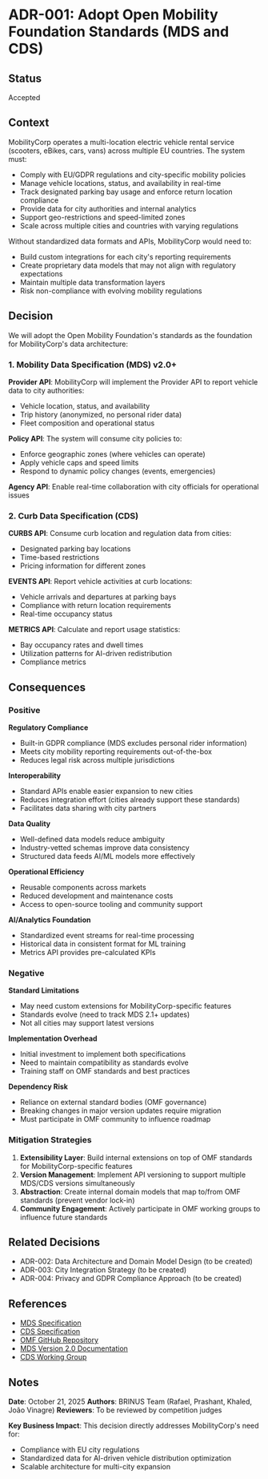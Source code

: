 # ADR-001: Adopt Open Mobility Foundation Standards (MDS and CDS)

## Status
Accepted

## Context

MobilityCorp operates a multi-location electric vehicle rental service (scooters, eBikes, cars, vans) across multiple EU countries. The system must:

- Comply with EU/GDPR regulations and city-specific mobility policies
- Manage vehicle locations, status, and availability in real-time
- Track designated parking bay usage and enforce return location compliance
- Provide data for city authorities and internal analytics
- Support geo-restrictions and speed-limited zones
- Scale across multiple cities and countries with varying regulations

Without standardized data formats and APIs, MobilityCorp would need to:
- Build custom integrations for each city's reporting requirements
- Create proprietary data models that may not align with regulatory expectations
- Maintain multiple data transformation layers
- Risk non-compliance with evolving mobility regulations

## Decision

We will adopt the Open Mobility Foundation's standards as the foundation for MobilityCorp's data architecture:

### 1. Mobility Data Specification (MDS) v2.0+

**Provider API**: MobilityCorp will implement the Provider API to report vehicle data to city authorities:
- Vehicle location, status, and availability
- Trip history (anonymized, no personal rider data)
- Fleet composition and operational status

**Policy API**: The system will consume city policies to:
- Enforce geographic zones (where vehicles can operate)
- Apply vehicle caps and speed limits
- Respond to dynamic policy changes (events, emergencies)

**Agency API**: Enable real-time collaboration with city officials for operational issues

### 2. Curb Data Specification (CDS)

**CURBS API**: Consume curb location and regulation data from cities:
- Designated parking bay locations
- Time-based restrictions
- Pricing information for different zones

**EVENTS API**: Report vehicle activities at curb locations:
- Vehicle arrivals and departures at parking bays
- Compliance with return location requirements
- Real-time occupancy status

**METRICS API**: Calculate and report usage statistics:
- Bay occupancy rates and dwell times
- Utilization patterns for AI-driven redistribution
- Compliance metrics

## Consequences

### Positive

**Regulatory Compliance**
- Built-in GDPR compliance (MDS excludes personal rider information)
- Meets city mobility reporting requirements out-of-the-box
- Reduces legal risk across multiple jurisdictions

**Interoperability**
- Standard APIs enable easier expansion to new cities
- Reduces integration effort (cities already support these standards)
- Facilitates data sharing with city partners

**Data Quality**
- Well-defined data models reduce ambiguity
- Industry-vetted schemas improve data consistency
- Structured data feeds AI/ML models more effectively

**Operational Efficiency**
- Reusable components across markets
- Reduced development and maintenance costs
- Access to open-source tooling and community support

**AI/Analytics Foundation**
- Standardized event streams for real-time processing
- Historical data in consistent format for ML training
- Metrics API provides pre-calculated KPIs

### Negative

**Standard Limitations**
- May need custom extensions for MobilityCorp-specific features
- Standards evolve (need to track MDS 2.1+ updates)
- Not all cities may support latest versions

**Implementation Overhead**
- Initial investment to implement both specifications
- Need to maintain compatibility as standards evolve
- Training staff on OMF standards and best practices

**Dependency Risk**
- Reliance on external standard bodies (OMF governance)
- Breaking changes in major version updates require migration
- Must participate in OMF community to influence roadmap

### Mitigation Strategies

1. **Extensibility Layer**: Build internal extensions on top of OMF standards for MobilityCorp-specific features
2. **Version Management**: Implement API versioning to support multiple MDS/CDS versions simultaneously
3. **Abstraction**: Create internal domain models that map to/from OMF standards (prevent vendor lock-in)
4. **Community Engagement**: Actively participate in OMF working groups to influence future standards

## Related Decisions

- ADR-002: Data Architecture and Domain Model Design (to be created)
- ADR-003: City Integration Strategy (to be created)
- ADR-004: Privacy and GDPR Compliance Approach (to be created)

## References

- [MDS Specification](https://www.openmobilityfoundation.org/about-mds/)
- [CDS Specification](https://www.openmobilityfoundation.org/about-cds/)
- [OMF GitHub Repository](https://github.com/openmobilityfoundation)
- [MDS Version 2.0 Documentation](https://github.com/openmobilityfoundation/mobility-data-specification)
- [CDS Working Group](https://github.com/openmobilityfoundation/curb-data-specification)

## Notes

**Date**: October 21, 2025
**Authors**: BRINUS Team (Rafael, Prashant, Khaled, João Vinagre)
**Reviewers**: To be reviewed by competition judges

**Key Business Impact**: This decision directly addresses MobilityCorp's need for:
- Compliance with EU city regulations
- Standardized data for AI-driven vehicle distribution optimization
- Scalable architecture for multi-city expansion

